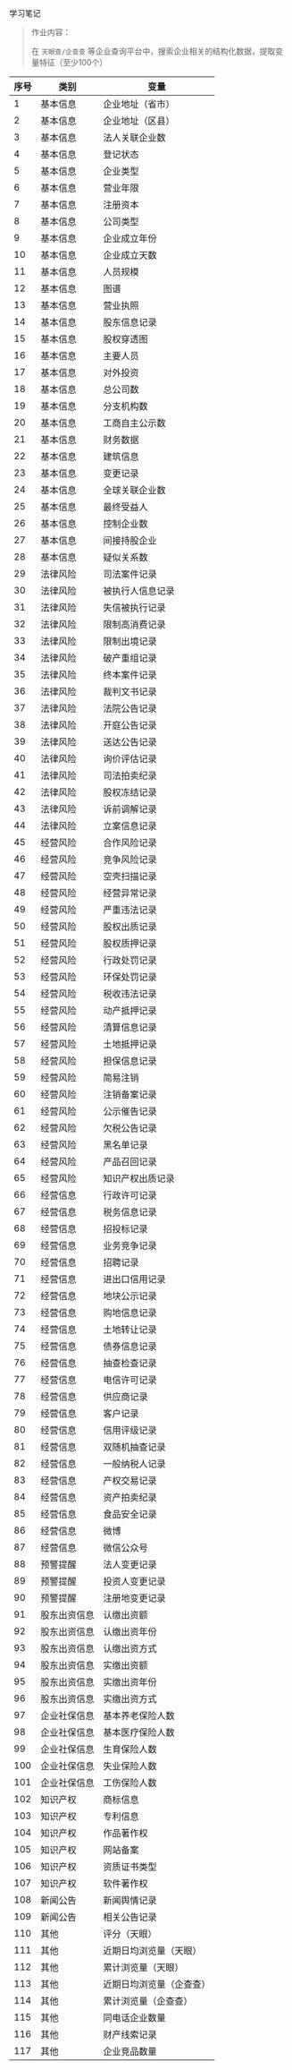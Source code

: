 学习笔记



> 作业内容：
>
> 在 `天眼查/企查查` 等企业查询平台中，搜索企业相关的结构化数据，提取变量特征（至少100个）
>



| 序号 | 类别         | 变量                     |
| ---- | ------------ | ------------------------ |
| 1    | 基本信息     | 企业地址（省市）         |
| 2    | 基本信息     | 企业地址（区县）         |
| 3    | 基本信息     | 法人关联企业数           |
| 4    | 基本信息     | 登记状态                 |
| 5    | 基本信息     | 企业类型                 |
| 6    | 基本信息     | 营业年限                 |
| 7    | 基本信息     | 注册资本                 |
| 8    | 基本信息     | 公司类型                 |
| 9    | 基本信息     | 企业成立年份             |
| 10   | 基本信息     | 企业成立天数             |
| 11   | 基本信息     | 人员规模                 |
| 12   | 基本信息     | 图谱                     |
| 13   | 基本信息     | 营业执照                 |
| 14   | 基本信息     | 股东信息记录             |
| 15   | 基本信息     | 股权穿透图               |
| 16   | 基本信息     | 主要人员                 |
| 17   | 基本信息     | 对外投资                 |
| 18   | 基本信息     | 总公司数                 |
| 19   | 基本信息     | 分支机构数               |
| 20   | 基本信息     | 工商自主公示数           |
| 21   | 基本信息     | 财务数据                 |
| 22   | 基本信息     | 建筑信息                 |
| 23   | 基本信息     | 变更记录                 |
| 24   | 基本信息     | 全球关联企业数           |
| 25   | 基本信息     | 最终受益人               |
| 26   | 基本信息     | 控制企业数               |
| 27   | 基本信息     | 间接持股企业             |
| 28   | 基本信息     | 疑似关系数               |
| 29   | 法律风险     | 司法案件记录             |
| 30   | 法律风险     | 被执行人信息记录         |
| 31   | 法律风险     | 失信被执行记录           |
| 32   | 法律风险     | 限制高消费记录           |
| 33   | 法律风险     | 限制出境记录             |
| 34   | 法律风险     | 破产重组记录             |
| 35   | 法律风险     | 终本案件记录             |
| 36   | 法律风险     | 裁判文书记录             |
| 37   | 法律风险     | 法院公告记录             |
| 38   | 法律风险     | 开庭公告记录             |
| 39   | 法律风险     | 送达公告记录             |
| 40   | 法律风险     | 询价评估记录             |
| 41   | 法律风险     | 司法拍卖纪录             |
| 42   | 法律风险     | 股权冻结记录             |
| 43   | 法律风险     | 诉前调解记录             |
| 44   | 法律风险     | 立案信息记录             |
| 45   | 经营风险     | 合作风险记录             |
| 46   | 经营风险     | 竞争风险记录             |
| 47   | 经营风险     | 空壳扫描记录             |
| 48   | 经营风险     | 经营异常记录             |
| 49   | 经营风险     | 严重违法记录             |
| 50   | 经营风险     | 股权出质记录             |
| 51   | 经营风险     | 股权质押记录             |
| 52   | 经营风险     | 行政处罚记录             |
| 53   | 经营风险     | 环保处罚记录             |
| 54   | 经营风险     | 税收违法记录             |
| 55   | 经营风险     | 动产抵押记录             |
| 56   | 经营风险     | 清算信息记录             |
| 57   | 经营风险     | 土地抵押记录             |
| 58   | 经营风险     | 担保信息记录             |
| 59   | 经营风险     | 简易注销                 |
| 60   | 经营风险     | 注销备案记录             |
| 61   | 经营风险     | 公示催告记录             |
| 62   | 经营风险     | 欠税公告记录             |
| 63   | 经营风险     | 黑名单记录               |
| 64   | 经营风险     | 产品召回记录             |
| 65   | 经营风险     | 知识产权出质记录         |
| 66   | 经营信息     | 行政许可记录             |
| 67   | 经营信息     | 税务信息记录             |
| 68   | 经营信息     | 招投标记录               |
| 69   | 经营信息     | 业务竞争记录             |
| 70   | 经营信息     | 招聘记录                 |
| 71   | 经营信息     | 进出口信用记录           |
| 72   | 经营信息     | 地块公示记录             |
| 73   | 经营信息     | 购地信息记录             |
| 74   | 经营信息     | 土地转让记录             |
| 75   | 经营信息     | 债券信息记录             |
| 76   | 经营信息     | 抽查检查记录             |
| 77   | 经营信息     | 电信许可记录             |
| 78   | 经营信息     | 供应商记录               |
| 79   | 经营信息     | 客户记录                 |
| 80   | 经营信息     | 信用评级记录             |
| 81   | 经营信息     | 双随机抽查记录           |
| 82   | 经营信息     | 一般纳税人记录           |
| 83   | 经营信息     | 产权交易记录             |
| 84   | 经营信息     | 资产拍卖纪录             |
| 85   | 经营信息     | 食品安全记录             |
| 86   | 经营信息     | 微博                     |
| 87   | 经营信息     | 微信公众号               |
| 88   | 预警提醒     | 法人变更记录             |
| 89   | 预警提醒     | 投资人变更记录           |
| 90   | 预警提醒     | 注册地变更记录           |
| 91   | 股东出资信息 | 认缴出资额               |
| 92   | 股东出资信息 | 认缴出资年份             |
| 93   | 股东出资信息 | 认缴出资方式             |
| 94   | 股东出资信息 | 实缴出资额               |
| 95   | 股东出资信息 | 实缴出资年份             |
| 96   | 股东出资信息 | 实缴出资方式             |
| 97   | 企业社保信息 | 基本养老保险人数         |
| 98   | 企业社保信息 | 基本医疗保险人数         |
| 99   | 企业社保信息 | 生育保险人数             |
| 100  | 企业社保信息 | 失业保险人数             |
| 101  | 企业社保信息 | 工伤保险人数             |
| 102  | 知识产权     | 商标信息                 |
| 103  | 知识产权     | 专利信息                 |
| 104  | 知识产权     | 作品著作权               |
| 105  | 知识产权     | 网站备案                 |
| 106  | 知识产权     | 资质证书类型             |
| 107  | 知识产权     | 软件著作权               |
| 108  | 新闻公告     | 新闻舆情记录             |
| 109  | 新闻公告     | 相关公告记录             |
| 110  | 其他         | 评分（天眼）             |
| 111  | 其他         | 近期日均浏览量（天眼）   |
| 112  | 其他         | 累计浏览量（天眼）       |
| 113  | 其他         | 近期日均浏览量（企查查） |
| 114  | 其他         | 累计浏览量（企查查）     |
| 115  | 其他         | 同电话企业数量           |
| 116  | 其他         | 财产线索记录             |
| 117  | 其他         | 企业竞品数量             |